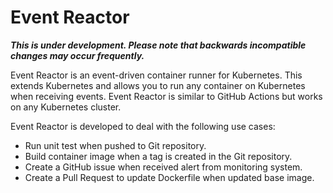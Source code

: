 # Event Reactor

***This is under development. Please note that backwards incompatible changes may occur frequently.***

Event Reactor is an event-driven container runner for Kubernetes. This extends Kubernetes and allows you to run any container on Kubernetes when receiving events. Event Reactor is similar to GitHub Actions but works on any Kubernetes cluster.

Event Reactor is developed to deal with the following use cases:

- Run unit test when pushed to Git repository.
- Build container image when a tag is created in the Git repository.
- Create a GitHub issue when received alert from monitoring system.
- Create a Pull Request to update Dockerfile when updated base image.

